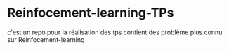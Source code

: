 # Reinfocement-learning-TPs
c'est un repo pour la réalisation des tps contient des problème plus connu sur Reinfocement-learning
